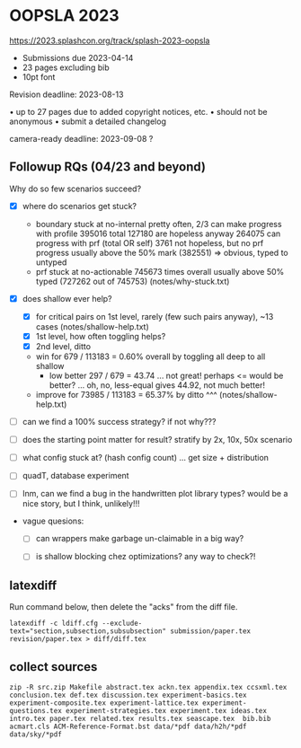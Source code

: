 OOPSLA 2023
===

<https://2023.splashcon.org/track/splash-2023-oopsla>

- Submissions due 2023-04-14
- 23 pages excluding bib
- 10pt font

Revision deadline: 2023-08-13

• up to 27 pages due to added copyright notices, etc.
• should not be anonymous
• submit a detailed changelog

camera-ready deadline: 2023-09-08 ?


Followup RQs (04/23 and beyond)
---

Why do so few scenarios succeed?

- [X] where do scenarios get stuck?
  - boundary stuck at no-internal pretty often, 2/3 can make progress with profile
     395016 total
     127180 are hopeless anyway
     264075 can progress with prf (total OR self)
     3761 not hopeless, but no prf progress
     usually above the 50% mark (382551) => obvious, typed to untyped
  - prf stuck at no-actionable 745673 times
     overall usually above 50% typed (727262 out of 745753)
  (notes/why-stuck.txt)

- [X] does shallow ever help?
  - [X] for critical pairs on 1st level, rarely (few such pairs anyway), ~13 cases
    (notes/shallow-help.txt)
  - [X] 1st level, how often toggling helps?
  - [X] 2nd level, ditto
  - win for 679 / 113183 = 0.60% overall by toggling all deep to all shallow
    - low better 297 / 679 = 43.74
      ... not great! perhaps <= would be better?  ... oh, no, less-equal gives 44.92, not much better!
  - improve for 73985 / 113183 = 65.37% by ditto ^^^
  (notes/shallow-help.txt)

- [ ] can we find a 100% success strategy? if not why???
- [ ] does the starting point matter for result? stratify by 2x, 10x, 50x scenario
- [ ] what config stuck at? (hash config count) ... get size + distribution
- [ ] quadT, database experiment
- [ ] lnm, can we find a bug in the handwritten plot library types? would be a nice story, but I think, unlikely!!!

- vague quesions:
  - [ ] can wrappers make garbage un-claimable in a big way?
  - [ ] is shallow blocking chez optimizations? any way to check?!


latexdiff
---

Run command below, then delete the "acks" from the diff file.

```
latexdiff -c ldiff.cfg --exclude-text="section,subsection,subsubsection" submission/paper.tex revision/paper.tex > diff/diff.tex
```

collect sources
---

```
zip -R src.zip Makefile abstract.tex ackn.tex appendix.tex ccsxml.tex conclusion.tex def.tex discussion.tex experiment-basics.tex experiment-composite.tex experiment-lattice.tex experiment-questions.tex experiment-strategies.tex experiment.tex ideas.tex intro.tex paper.tex related.tex results.tex seascape.tex  bib.bib acmart.cls ACM-Reference-Format.bst data/*pdf data/h2h/*pdf data/sky/*pdf
```


